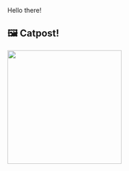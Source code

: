 Hello there!



## 🖼️ Catpost!

<sub>
    <img src="https://cdn2.thecatapi.com/images/MjA0MjQ4NQ.jpg" height="256">
</sub>

